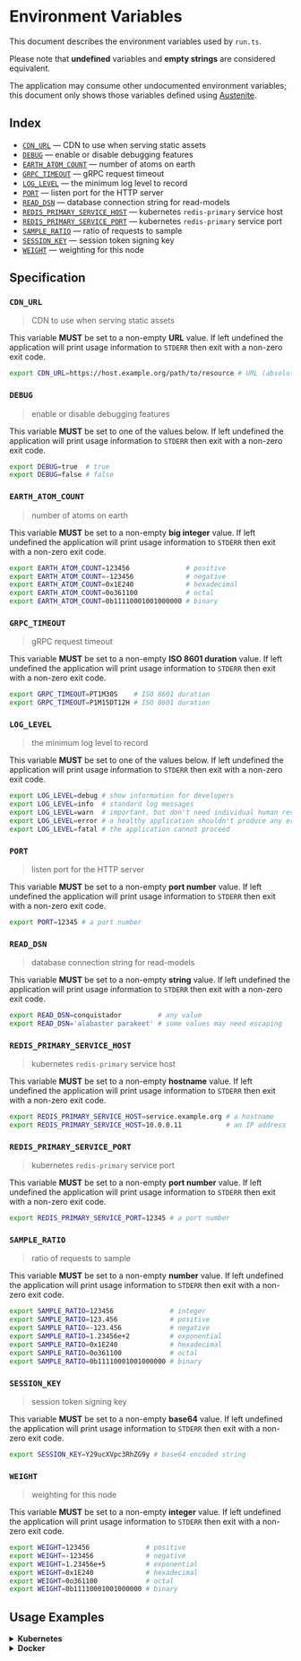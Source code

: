 # Environment Variables

This document describes the environment variables used by `run.ts`.

Please note that **undefined** variables and **empty strings** are considered
equivalent.

The application may consume other undocumented environment variables; this
document only shows those variables defined using [Austenite].

[austenite]: https://github.com/ezzatron/austenite

## Index

- [`CDN_URL`](#CDN_URL) — CDN to use when serving static assets
- [`DEBUG`](#DEBUG) — enable or disable debugging features
- [`EARTH_ATOM_COUNT`](#EARTH_ATOM_COUNT) — number of atoms on earth
- [`GRPC_TIMEOUT`](#GRPC_TIMEOUT) — gRPC request timeout
- [`LOG_LEVEL`](#LOG_LEVEL) — the minimum log level to record
- [`PORT`](#PORT) — listen port for the HTTP server
- [`READ_DSN`](#READ_DSN) — database connection string for read-models
- [`REDIS_PRIMARY_SERVICE_HOST`](#REDIS_PRIMARY_SERVICE_HOST) — kubernetes `redis-primary` service host
- [`REDIS_PRIMARY_SERVICE_PORT`](#REDIS_PRIMARY_SERVICE_PORT) — kubernetes `redis-primary` service port
- [`SAMPLE_RATIO`](#SAMPLE_RATIO) — ratio of requests to sample
- [`SESSION_KEY`](#SESSION_KEY) — session token signing key
- [`WEIGHT`](#WEIGHT) — weighting for this node

## Specification

### `CDN_URL`

> CDN to use when serving static assets

This variable **MUST** be set to a non-empty **URL** value.
If left undefined the application will print usage information to `STDERR` then
exit with a non-zero exit code.

```sh
export CDN_URL=https://host.example.org/path/to/resource # URL (absolute)
```

### `DEBUG`

> enable or disable debugging features

This variable **MUST** be set to one of the values below.
If left undefined the application will print usage information to `STDERR` then
exit with a non-zero exit code.

```sh
export DEBUG=true  # true
export DEBUG=false # false
```

### `EARTH_ATOM_COUNT`

> number of atoms on earth

This variable **MUST** be set to a non-empty **big integer** value.
If left undefined the application will print usage information to `STDERR` then
exit with a non-zero exit code.

```sh
export EARTH_ATOM_COUNT=123456              # positive
export EARTH_ATOM_COUNT=-123456             # negative
export EARTH_ATOM_COUNT=0x1E240             # hexadecimal
export EARTH_ATOM_COUNT=0o361100            # octal
export EARTH_ATOM_COUNT=0b11110001001000000 # binary
```

### `GRPC_TIMEOUT`

> gRPC request timeout

This variable **MUST** be set to a non-empty **ISO 8601 duration** value.
If left undefined the application will print usage information to `STDERR` then
exit with a non-zero exit code.

```sh
export GRPC_TIMEOUT=PT1M30S    # ISO 8601 duration
export GRPC_TIMEOUT=P1M15DT12H # ISO 8601 duration
```

### `LOG_LEVEL`

> the minimum log level to record

This variable **MUST** be set to one of the values below.
If left undefined the application will print usage information to `STDERR` then
exit with a non-zero exit code.

```sh
export LOG_LEVEL=debug # show information for developers
export LOG_LEVEL=info  # standard log messages
export LOG_LEVEL=warn  # important, but don't need individual human review
export LOG_LEVEL=error # a healthy application shouldn't produce any errors
export LOG_LEVEL=fatal # the application cannot proceed
```

### `PORT`

> listen port for the HTTP server

This variable **MUST** be set to a non-empty **port number** value.
If left undefined the application will print usage information to `STDERR` then
exit with a non-zero exit code.

```sh
export PORT=12345 # a port number
```

### `READ_DSN`

> database connection string for read-models

This variable **MUST** be set to a non-empty **string** value.
If left undefined the application will print usage information to `STDERR` then
exit with a non-zero exit code.

```sh
export READ_DSN=conquistador         # any value
export READ_DSN='alabaster parakeet' # some values may need escaping
```

### `REDIS_PRIMARY_SERVICE_HOST`

> kubernetes `redis-primary` service host

This variable **MUST** be set to a non-empty **hostname** value.
If left undefined the application will print usage information to `STDERR` then
exit with a non-zero exit code.

```sh
export REDIS_PRIMARY_SERVICE_HOST=service.example.org # a hostname
export REDIS_PRIMARY_SERVICE_HOST=10.0.0.11           # an IP address
```

### `REDIS_PRIMARY_SERVICE_PORT`

> kubernetes `redis-primary` service port

This variable **MUST** be set to a non-empty **port number** value.
If left undefined the application will print usage information to `STDERR` then
exit with a non-zero exit code.

```sh
export REDIS_PRIMARY_SERVICE_PORT=12345 # a port number
```

### `SAMPLE_RATIO`

> ratio of requests to sample

This variable **MUST** be set to a non-empty **number** value.
If left undefined the application will print usage information to `STDERR` then
exit with a non-zero exit code.

```sh
export SAMPLE_RATIO=123456              # integer
export SAMPLE_RATIO=123.456             # positive
export SAMPLE_RATIO=-123.456            # negative
export SAMPLE_RATIO=1.23456e+2          # exponential
export SAMPLE_RATIO=0x1E240             # hexadecimal
export SAMPLE_RATIO=0o361100            # octal
export SAMPLE_RATIO=0b11110001001000000 # binary
```

### `SESSION_KEY`

> session token signing key

This variable **MUST** be set to a non-empty **base64** value.
If left undefined the application will print usage information to `STDERR` then
exit with a non-zero exit code.

```sh
export SESSION_KEY=Y29ucXVpc3RhZG9y # base64 encoded string
```

### `WEIGHT`

> weighting for this node

This variable **MUST** be set to a non-empty **integer** value.
If left undefined the application will print usage information to `STDERR` then
exit with a non-zero exit code.

```sh
export WEIGHT=123456              # positive
export WEIGHT=-123456             # negative
export WEIGHT=1.23456e+5          # exponential
export WEIGHT=0x1E240             # hexadecimal
export WEIGHT=0o361100            # octal
export WEIGHT=0b11110001001000000 # binary
```

## Usage Examples

<details><summary><strong>Kubernetes</strong></summary><br>

This example shows how to define the environment variables needed by `run.ts`
on a [Kubernetes container] within a Kubenetes deployment manifest.

[kubernetes container]: https://kubernetes.io/docs/tasks/inject-data-application/define-environment-variable-container/#define-an-environment-variable-for-a-container

```yaml
apiVersion: apps/v1
kind: Deployment
metadata:
  name: example-deployment
spec:
  template:
    spec:
      containers:
        - name: example-container
          env:
            - name: CDN_URL # CDN to use when serving static assets
              value: "https://host.example.org/path/to/resource"
            - name: DEBUG # enable or disable debugging features
              value: "true"
            - name: EARTH_ATOM_COUNT # number of atoms on earth
              value: "123456"
            - name: GRPC_TIMEOUT # gRPC request timeout
              value: "PT1M30S"
            - name: LOG_LEVEL # the minimum log level to record
              value: "debug"
            - name: PORT # listen port for the HTTP server
              value: "12345"
            - name: READ_DSN # database connection string for read-models
              value: "conquistador"
            - name: REDIS_PRIMARY_SERVICE_HOST # kubernetes `redis-primary` service host
              value: "service.example.org"
            - name: REDIS_PRIMARY_SERVICE_PORT # kubernetes `redis-primary` service port
              value: "12345"
            - name: SAMPLE_RATIO # ratio of requests to sample
              value: "123456"
            - name: SESSION_KEY # session token signing key
              value: "Y29ucXVpc3RhZG9y"
            - name: WEIGHT # weighting for this node
              value: "123456"
```

Alternatively, the environment variables can be defined within a [config map]
then referenced a deployment manifest using `configMapRef`.

[config map]: https://kubernetes.io/docs/tasks/configure-pod-container/configure-pod-configmap/#configure-all-key-value-pairs-in-a-configmap-as-container-environment-variables

```yaml
apiVersion: v1
kind: ConfigMap
metadata:
  name: example-config-map
data:
  CDN_URL: "https://host.example.org/path/to/resource" # CDN to use when serving static assets
  DEBUG: "true" # enable or disable debugging features
  EARTH_ATOM_COUNT: "123456" # number of atoms on earth
  GRPC_TIMEOUT: "PT1M30S" # gRPC request timeout
  LOG_LEVEL: "debug" # the minimum log level to record
  PORT: "12345" # listen port for the HTTP server
  READ_DSN: "conquistador" # database connection string for read-models
  REDIS_PRIMARY_SERVICE_HOST: "service.example.org" # kubernetes `redis-primary` service host
  REDIS_PRIMARY_SERVICE_PORT: "12345" # kubernetes `redis-primary` service port
  SAMPLE_RATIO: "123456" # ratio of requests to sample
  SESSION_KEY: "Y29ucXVpc3RhZG9y" # session token signing key
  WEIGHT: "123456" # weighting for this node
---
apiVersion: apps/v1
kind: Deployment
metadata:
  name: example-deployment
spec:
  template:
    spec:
      containers:
        - name: example-container
          envFrom:
            - configMapRef:
                name: example-config-map
```

</details>

<details><summary><strong>Docker</strong></summary><br>

This example shows how to define the environment variables needed by `run.ts`
when running as a [Docker service] defined in a Docker compose file.

[docker service]: https://docs.docker.com/compose/environment-variables/#set-environment-variables-in-containers

```yaml
service:
  example-service:
    environment:
      CDN_URL: "https://host.example.org/path/to/resource" # CDN to use when serving static assets
      DEBUG: "true" # enable or disable debugging features
      EARTH_ATOM_COUNT: "123456" # number of atoms on earth
      GRPC_TIMEOUT: "PT1M30S" # gRPC request timeout
      LOG_LEVEL: "debug" # the minimum log level to record
      PORT: "12345" # listen port for the HTTP server
      READ_DSN: "conquistador" # database connection string for read-models
      REDIS_PRIMARY_SERVICE_HOST: "service.example.org" # kubernetes `redis-primary` service host
      REDIS_PRIMARY_SERVICE_PORT: "12345" # kubernetes `redis-primary` service port
      SAMPLE_RATIO: "123456" # ratio of requests to sample
      SESSION_KEY: "Y29ucXVpc3RhZG9y" # session token signing key
      WEIGHT: "123456" # weighting for this node
```

</details>

